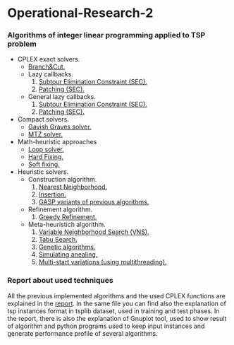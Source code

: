# Operational-Research-2
### Algorithms of integer linear programming applied to TSP problem
- CPLEX exact solvers.
  - [Branch&Cut.](https://github.com/RaffaDNDM/Operational-Research-2/blob/master/TSP/TSP/bc_solver.h)
  - Lazy callbacks.
    1. [Subtour Elimination Constraint (SEC).](https://github.com/RaffaDNDM/Operational-Research-2/blob/master/TSP/TSP/bc_solver.h)
    2. [Patching (SEC).](https://github.com/RaffaDNDM/Operational-Research-2/blob/master/TSP/TSP/bc_solver.h)
  - General lazy callbacks.
    1. [Subtour Elimination Constraint (SEC).](https://github.com/RaffaDNDM/Operational-Research-2/blob/master/TSP/TSP/bc_solver.h)
    2. [Patching (SEC).](https://github.com/RaffaDNDM/Operational-Research-2/blob/master/TSP/TSP/bc_solver.h)
- Compact solvers.
  - [Gavish Graves solver.](https://github.com/RaffaDNDM/Operational-Research-2/blob/master/TSP/TSP/gg_solver.h)
  - [MTZ solver.](https://github.com/RaffaDNDM/Operational-Research-2/blob/master/TSP/TSP/mtz_solver.h)
- Math-heuristic approaches
  - [Loop solver.](https://github.com/RaffaDNDM/Operational-Research-2/blob/master/TSP/TSP/loop_solver.h)
  - [Hard Fixing.](https://github.com/RaffaDNDM/Operational-Research-2/blob/master/TSP/TSP/bc_solver.h)
  - [Soft fixing.](https://github.com/RaffaDNDM/Operational-Research-2/blob/master/TSP/TSP/bc_solver.h)
- Heuristic solvers.
  - Construction algorithm.
    1. [Nearest Neighborhood.](https://github.com/RaffaDNDM/Operational-Research-2/blob/master/TSP/TSP/heuristic_solver.h)
    2. [Insertion.](https://github.com/RaffaDNDM/Operational-Research-2/blob/master/TSP/TSP/heuristic_solver.h)
    3. [GASP variants of previous algorithms.](https://github.com/RaffaDNDM/Operational-Research-2/blob/master/TSP/TSP/heuristic_solver.h)
  - Refinement algorithm.
    1. [Greedy Refinement.](https://github.com/RaffaDNDM/Operational-Research-2/blob/master/TSP/TSP/heuristic_solver.h)
  - Meta-heuristich algorithm.
    1. [Variable Neighborhood Search (VNS).](https://github.com/RaffaDNDM/Operational-Research-2/blob/master/TSP/TSP/heuristic_solver.h)
    2. [Tabu Search.](https://github.com/RaffaDNDM/Operational-Research-2/blob/master/TSP/TSP/heuristic_solver.h)
    3. [Genetic algorithms.](https://github.com/RaffaDNDM/Operational-Research-2/blob/master/TSP/TSP/heuristic_solver.h)
    4. [Simulating anealing.](https://github.com/RaffaDNDM/Operational-Research-2/blob/master/TSP/TSP/heuristic_solver.h)
    5. [Multi-start variations (using multithreading).](https://github.com/RaffaDNDM/Operational-Research-2/blob/master/TSP/TSP/heuristic_solver.h)

### Report about used techniques

All the previous implemented algorithms and the used CPLEX functions are explained in the [report](https://github.com/RaffaDNDM/Operational-Research-2/blob/master/Report/Report.pdf).
In the same file you can find also the explanation of tsp instances format in tsplib dataset, used in training and test phases.
In the report, there is also the explanation of Gnuplot tool, used to show result of algorithm and python programs used to keep input instances and generate performance profile of several algorithms.
